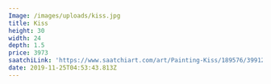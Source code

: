 ```yaml
---
Image: /images/uploads/kiss.jpg
title: Kiss
height: 30
width: 24
depth: 1.5
price: 3973
saatchiLink: 'https://www.saatchiart.com/art/Painting-Kiss/189576/3991248/view'
date: 2019-11-25T04:53:43.813Z
---
```


